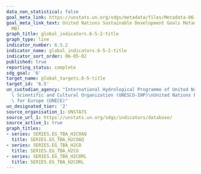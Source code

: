 ```yaml
---
data_non_statistical: false
goal_meta_link: https://unstats.un.org/sdgs/metadata/files/Metadata-06-05-02.pdf
goal_meta_link_text: United Nations Sustainable Development Goals Metadata (PDF 4.0
  MB)
graph_title: global_indicators.6-5-2-title
graph_type: line
indicator_number: 6.5.2
indicator_name: global_indicators.6-5-2-title
indicator_sort_order: 06-05-02
published: true
reporting_status: complete
sdg_goal: '6'
target_name: global_targets.6-5-title
target_id: '6.5'
un_custodian_agency: "International Hydrological Programme of United Nations Educational,\
  \ Scientific and Cultural Organization (UNESCO-IHP)\nUnited Nations Economic Commission\
  \ for Europe (UNECE)"
un_designated_tier: '2'
source_organisation_1: UNSTATS
source_url_1: https://unstats.un.org/sdgs/indicators/database/
source_active_1: true
graph_titles:
- series: SERIES.EG_TBA_H2COAQ
  title: SERIES.EG_TBA_H2COAQ
- series: SERIES.EG_TBA_H2CO
  title: SERIES.EG_TBA_H2CO
- series: SERIES.EG_TBA_H2CORL
  title: SERIES.EG_TBA_H2CORL
---
```

